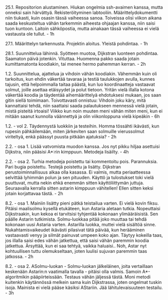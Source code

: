25.1. Repositorion alustaminen. Hiukan ongelmia ssh-avaimen kanssa, mutta onneksi sain härvättyä. Rekisteröityminen labtooliin. Määrittelydokumentti niin tiukasti, kuin osasin tässä vaiheessa sanoa. Toiveissa olisi viikon aikana saada keskusteltua vähän tarkemmin aiheesta ohjaajan kanssa, niin saisi tuon kuntoon. Laitoin sähköpostia, mutta ainakaan tässä vaiheessa ei vielä vastausta ole tullut. - 1h

27.1. Määrittelyn tarkennusta. Projektin aloitus. Yleistä pohdintaa. - 1h

28.1. Suunnittelua lähinnä. Syötteen muotoa, Dijkstran luonteen pohdintaa. Saamaton päivä jotenkin. Vituttaa. Huomenna pakko saada jotain kumittamatonta koodiakin, tai menee hermo pahemman kerran. - 2h

1.2. Suunnittelua, ajattelua ja vihdoin vähän koodiakin. Vähemmän kuin oli tarkoitus, kun ehdin väkertää tavaraa ja testiä taulukkojen avulla, kunnes tajusin, että helpoimmalla taitaa päästä, kun luo koordinaatteja vastaavat solmut, joille asettaa etäisyydet ja polut tietoon. Yritän vielä illalla kotona väkertää koodia ja täydentää aihemäärittelyä ehdotuksesi mukaan, jos saan gitin siellä toimimaan. Toivottavasti onnistuu: Vihdoin joku käry, mitä kannattaisi tehdä, niin saattaisi saada palautukseen mennessä vielä jotain, mistä pisteitä irtoaisi! Viikko kun noin muuten meni vähän miten meni, kun ei mitään saanut kunnolla väännettyä ja olin viikonloppuna vielä kipeäkin - 6h

1.2. - vol 2. Täydennystä luokkiin ja testeihin. Homma tössähti ikävästi, kun rupesin pähkäilemään, miten järkeviten saan solmuille vierussolmut viriteltyä, enkä päässyt puusta pitkään ajatuksia? - 2h

2.2. - osa 1. Lisää vatvomista muodon kanssa. Jos nyt pikku hiljaa asettuisi Dijkstra, niin pääsisi A*:rin kimppuun. Metodeja lisäilty. - 4h

2.2. - osa 2. Turhia metodeja poistettu tai kommentoitu pois. Parannuksia. Pari bugia poistettu. Testejä poistettu ja lisätty. Dijkstran perustoiminnallisuus alkaa olla kasassa. Ei valmis, mutta periaatteessa selvittää lyhimmän polun ja sen pituuden. Käyttö ja tulostukset toki vielä puuttuvat, mutta nekin ehkä enemmän sitten käyttöliittymän juttuja. Seuraavalla kerralla sitten astarin kimppuun vähitellen! Ellen sitten keksi jotain korjattavaa tästä. - 2h

8.2. - osa 1. Mainiin lisätty pieni pätkä teistailua varten. Ei vielä kovin fiksu. Pitäisi maalisolmu kysellä etukäteen, kun Astaria aletaan tutkia. Nopeuttaisi Dijkstraakin, kun kekoa ei tarvitsisi tyhjentää kokonaan ylimääräisistä. Sen päälle Astarin tutkimista. Solmu-luokkaa pitää joko muuttaa tai tehdä kokonaan uusi Astaria varten. Astarilla luokka, muttei vielä sisältöä sinne. Nukahtamisvaikeudet ikävästi pilasivat tätä päivää, kun herääminen vastaavasti venyy ja silmät painuvat umpeen koko ajan. Täytyy kokeilla taas, jos illalla saisi edes vähän jatkettua, että saisi vähän paremmin koodia jatkettua. Ärsyttää, kun ei saa tehtyä, vaikka haluaisi.. Noh, Astar nyt kohtuullisen tuttu olemukseltaan, joten luulisi sujuvan paremmin taas jatkossa. - 2h

8.2. - osa 2. ASolmu-luokan - Solmu-luokan jälkeläinen, joita vertaillaan keskenään Astarin:n vaatimalla tavalla - pitäisi olla valmis. Samoin A*-algoritmikin pääpiirteissään. Testaus vähän jäljessä tästä. Moni metodi kuitenkin käytännössä melkein sama kuin Dijkstrassa, joten ongelmat tuskin isoja. Mainista ei vielä pääse käsiksi AStariin. Jää lähitulevaisuuteen testailu. - 3h
